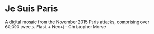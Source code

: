 # Je Suis Paris
A digital mosaic from the November 2015 Paris attacks, comprising over 60,000 tweets.
Flask + Neo4j - Christopher Morse
